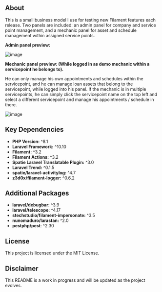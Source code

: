 ## About

This is a small business model I use for testing new Filament features each release.
Two panels are included: an admin panel for company and service point management, and a mechanic panel for asset and schedule management within assigned service points.

**Admin panel preview:**

![image](https://github.com/minuut/laravel-filament-bike-repair-app/assets/70378641/a87e2771-b7dd-44f3-b36e-363d620957ce)

**Mechanic panel preview: (While logged in as demo mechanic within a servicepoint he belongs to).**

He can only manage his own appointments and schedules within the servicepoint, and he can manage loan assets that belong to the servicepoint, while logged into his panel.
If the mechanic is in multiple servicepoints, he can simply click the servicepoint name on the top left and select a different servicepoint and manage his appointments / schedule in there.

![image](https://github.com/minuut/laravel-filament-bike-repair-app/assets/70378641/dac03529-4d18-4cb3-b529-c0e7fc8492ee)

## Key Dependencies

- **PHP Version:** ^8.1
- **Laravel Framework:** ^10.10
- **Filament:** ^3.2
- **Filament Actions:** ^3.2
- **Spatie Laravel Translatable Plugin:** ^3.0
- **Laravel Trend:** ^0.1.5
- **spatie/laravel-activitylog:** ^4.7
- **z3d0x/filament-logger:** ^0.6.2

## Additional Packages

- **laravel/debugbar:** ^3.9
- **laravel/telescope:** ^4.17
- **stechstudio/filament-impersonate:** ^3.5
- **nunomaduro/larastan:** ^2.0
- **pestphp/pest**: ^2.30

## License

This project is licensed under the MIT License.

## Disclaimer

This README is a work in progress and will be updated as the project evolves.



